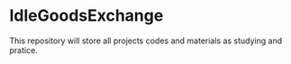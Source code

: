 # IdleGoodsExchange
This repository will store all projects codes and materials as studying and pratice.
